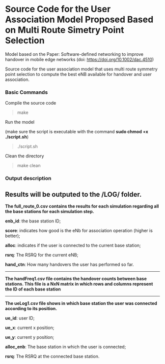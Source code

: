 # Source Code for the User Association Model Proposed Based on Multi Route Simetry Point Selection

Model based on the Paper: Software-defined networking to improve handover in mobile edge networks (doi: https://doi.org/10.1002/dac.4510)

Source code for the user association model that uses multi route symmetry point selection to compute the best eNB available for handover and user association.

### Basic Commands

Compile the source code
> make

Run the model 

(make sure the script is executable with the command **sudo chmod +x ./script.sh**)
> ./script.sh

Clean the directory
> make clean

### Output description

Results will be outputed to the **/LOG/** folder.
--- 
**The full_route_0.csv contains the results for each simulation regarding all the base stations for each simulation step.**

**enb_id**: the base station ID;

**score**: indicates how good is the eNb for association operation (higher is better);

**alloc**: indicates if the user is connected to the current base station;

**rsrq**: The RSRQ for the current eNB;

**hand_ctn**: How many handovers the user has performed so far.

--- 

**The handFreq1.csv file contains the handover counts between base stations. This file is a NxN matrix in which rows and columns represent the ID of each base station**

--- 

**The ueLog1.csv file shows in which base station the user was connected according to its position.**

**ue_id**: user ID;

**ue_x**: current x position;

**ue_y**: current y position;

**alloc_enb**: The base station in which the user is connected;

**rsrq**: The RSRQ at the connected base station.